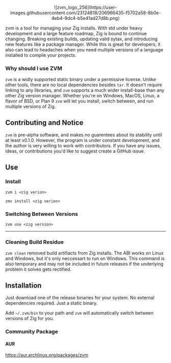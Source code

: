 <p align="center">
  ![zvm_logo_256](https://user-images.githubusercontent.com/23124818/206966435-f5702a58-8b0e-4eb4-9dc4-b5e41ad27d8b.png)
 </p
# zvm (Zig Version Manager)

zvm is a tool for managing your Zig installs. With std under heavy development and a 
large feature roadmap, Zig is bound to continue changing. Breaking existing builds, updating 
valid sytax, and introducing new features like a package manager. While this is great for developers, it also
can lead to headaches when you need multiple versions of a language installed to compile your projects.

### Why should I use ZVM
`zvm` is a widly supported static binary under a permissive license. Unlike other tools, there are no local dependencies besides `tar`. It doesn't require linking to any libraries, and `zvm` supports a much wider install-base than any other Zig version manager. Whether you're on Windows, MacOS, Linux, a flavor of BSD, or Plan 9 `zvm` will let you install, switch between, and run multiple versions of Zig.

## Contributing and Notice
`zvm` is pre-alpha software, and makes no guarentees about its stability until at least v0.1.0. However, the program is under constant development, and the author is very willing to work with contributors. If you have any issues, ideas, or contributions you'd like to suggest create a GitHub issue. 

## Use
### Install
`zvm i <zig verion>`

`zmv install <zig verion>`

### Switching Between Versions
`zvm use <zig version>`
<hr>

### Cleaning Build Residue
`zvm clean` removed build artifiacts from Zig installs. The ABI works on Linux and Windows, but it's only neccessart to run on Windows. This command is also temporary and may not be included in future releases if the underlying problem it solves gets rectified.

## Installation
Just download one of the release binaries for your system. No external dependencies required. Just a static binary.

Add `~/.zvm/bin` to your path and `zvm` will automatically switch between versions of Zig for you.

### Community Package
#### AUR
https://aur.archlinux.org/packages/zvm
